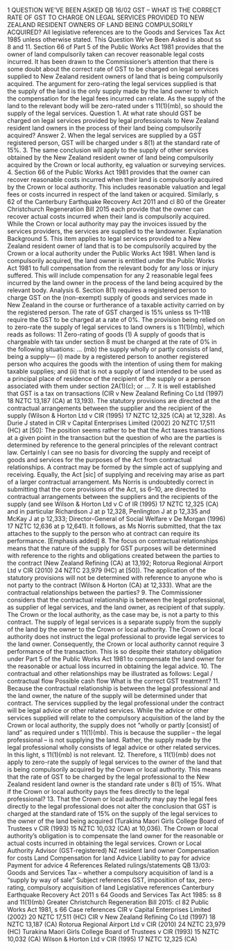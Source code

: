 1 QUESTION WE’VE BEEN ASKED QB 16/02 GST – WHAT IS THE CORRECT RATE OF GST TO CHARGE ON LEGAL SERVICES PROVIDED TO NEW ZEALAND RESIDENT OWNERS OF LAND BEING COMPULSORILY ACQUIRED? All legislative references are to the Goods and Services Tax Act 1985 unless otherwise stated. This Question We’ve Been Asked is about ss 8 and 11. Section 66 of Part 5 of the Public Works Act 1981 provides that the owner of land compulsorily taken can recover reasonable legal costs incurred. It has been drawn to the Commissioner’s attention that there is some doubt about the correct rate of GST to be charged on legal services supplied to New Zealand resident owners of land that is being compulsorily acquired. The argument for zero-rating the legal services supplied is that the supply of the land is the only supply made by the land owner to which the compensation for the legal fees incurred can relate. As the supply of the land to the relevant body will be zero-rated under s 11(1)(mb), so should the supply of the legal services. Question 1. At what rate should GST be charged on legal services provided by legal professionals to New Zealand resident land owners in the process of their land being compulsorily acquired? Answer 2. When the legal services are supplied by a GST registered person, GST will be charged under s 8(1) at the standard rate of 15%. 3. The same conclusion will apply to the supply of other services obtained by the New Zealand resident owner of land being compulsorily acquired by the Crown or local authority, eg valuation or surveying services. 4. Section 66 of the Public Works Act 1981 provides that the owner can recover reasonable costs incurred when their land is compulsorily acquired by the Crown or local authority. This includes reasonable valuation and legal fees or costs incurred in respect of the land taken or acquired. Similarly, s 62 of the Canterbury Earthquake Recovery Act 2011 and cl 80 of the Greater Christchurch Regeneration Bill 2015 each provide that the owner can recover actual costs incurred when their land is compulsorily acquired. While the Crown or local authority may pay the invoices issued by the services providers, the services are supplied to the landowner. Explanation Background 5. This item applies to legal services provided to a New Zealand resident owner of land that is to be compulsorily acquired by the Crown or a local authority under the Public Works Act 1981. When land is compulsorily acquired, the land owner is entitled under the Public Works Act 1981 to full compensation from the relevant body for any loss or injury suffered. This will include compensation for any 2 reasonable legal fees incurred by the land owner in the process of the land being acquired by the relevant body. Analysis 6. Section 8(1) requires a registered person to charge GST on the (non-exempt) supply of goods and services made in New Zealand in the course or furtherance of a taxable activity carried on by the registered person. The rate of GST charged is 15% unless ss 11–11B require the GST to be charged at a rate of 0%. The provision being relied on to zero-rate the supply of legal services to land owners is s 11(1)(mb), which reads as follows: 11 Zero-rating of goods (1) A supply of goods that is chargeable with tax under section 8 must be charged at the rate of 0% in the following situations: ... (mb) the supply wholly or partly consists of land, being a supply— (i) made by a registered person to another registered person who acquires the goods with the intention of using them for making taxable supplies; and (ii) that is not a supply of land intended to be used as a principal place of residence of the recipient of the supply or a person associated with them under section 2A(1)(c); or ... 7. It is well established that GST is a tax on transactions (CIR v New Zealand Refining Co Ltd (1997) 18 NZTC 13,187 (CA) at 13,193). The statutory provisions are directed at the contractual arrangements between the supplier and the recipient of the supply (Wilson & Horton Ltd v CIR (1995) 17 NZTC 12,325 (CA) at 12,328). As Durie J stated in CIR v Capital Enterprises Limited (2002) 20 NZTC 17,511 (HC) at \[50\]: The position seems rather to be that the Act taxes transactions at a given point in the transaction but the question of who are the parties is determined by reference to the general principles of the relevant contract law. Certainly I can see no basis for divorcing the supply and receipt of goods and services for the purposes of the Act from contractual relationships. A contract may be formed by the simple act of supplying and receiving. Equally, the Act \[sic\] of supplying and receiving may arise as part of a larger contractual arrangement. Ms Norris is undoubtedly correct in submitting that the core provisions of the Act, ss 6–10, are directed to contractual arrangements between the suppliers and the recipients of the supply (and see Wilson & Horton Ltd v C of IR (1995) 17 NZTC 12,325 (CA) and in particular Richardson J at p 12,328, Penlington J at p 12,335 and McKay J at p 12,333; Director-General of Social Welfare v De Morgan (1996) 17 NZTC 12,636 at p 12,641). It follows, as Ms Norris submitted, that the tax attaches to the supply to the person who at contract can require its performance. \[Emphasis added\] 8. The focus on contractual relationships means that the nature of the supply for GST purposes will be determined with reference to the rights and obligations created between the parties to the contract (New Zealand Refining (CA) at 13,192; Rotorua Regional Airport Ltd v CIR (2010) 24 NZTC 23,979 (HC) at \[50\]). The application of the statutory provisions will not be determined with reference to anyone who is not party to the contract (Wilson & Horton (CA) at 12,333). What are the contractual relationships between the parties? 9. The Commissioner considers that the contractual relationship is between the legal professional, as supplier of legal services, and the land owner, as recipient of that supply. The Crown or the local authority, as the case may be, is not a party to this contract. The supply of legal services is a separate supply from the supply of the land by the owner to the Crown or local authority. The Crown or local authority does not instruct the legal professional to provide legal services to the land owner. Consequently, the Crown or local authority cannot require 3 performance of the transaction. This is so despite their statutory obligation under Part 5 of the Public Works Act 1981 to compensate the land owner for the reasonable or actual loss incurred in obtaining the legal advice. 10. The contractual and other relationships may be illustrated as follows: Legal / contractual flow Possible cash flow What is the correct GST treatment? 11. Because the contractual relationship is between the legal professional and the land owner, the nature of the supply will be determined under that contract. The services supplied by the legal professional under the contract will be legal advice or other related services. While the advice or other services supplied will relate to the compulsory acquisition of the land by the Crown or local authority, the supply does not “wholly or partly \[consist\] of land” as required under s 11(1)(mb). This is because the supplier – the legal professional – is not supplying the land. Rather, the supply made by the legal professional wholly consists of legal advice or other related services. In this light, s 11(1)(mb) is not relevant. 12. Therefore, s 11(1)(mb) does not apply to zero-rate the supply of legal services to the owner of the land that is being compulsorily acquired by the Crown or local authority. This means that the rate of GST to be charged by the legal professional to the New Zealand resident land owner is the standard rate under s 8(1) of 15%. What if the Crown or local authority pays the fees directly to the legal professional? 13. That the Crown or local authority may pay the legal fees directly to the legal professional does not alter the conclusion that GST is charged at the standard rate of 15% on the supply of the legal services to the owner of the land being acquired (Turakina Maori Girls College Board of Trustees v CIR (1993) 15 NZTC 10,032 (CA) at 10,036). The Crown or local authority’s obligation is to compensate the land owner for the reasonable or actual costs incurred in obtaining the legal services. Crown or Local Authority Advisor (GST-registered) NZ resident land owner Compensation for costs Land Compensation for land Advice Liability to pay for advice Payment for advice 4 References Related rulings/statements QB 13/03: Goods and Services Tax – whether a compulsory acquisition of land is a “supply by way of sale” Subject references GST, imposition of tax, zero-rating, compulsory acquisition of land Legislative references Canterbury Earthquake Recovery Act 2011 s 64 Goods and Services Tax Act 1985: ss 8 and 11(1)(mb) Greater Christchurch Regeneration Bill 2015: cl 82 Public Works Act 1981, s 66 Case references CIR v Capital Enterprises Limited (2002) 20 NZTC 17,511 (HC) CIR v New Zealand Refining Co Ltd (1997) 18 NZTC 13,187 (CA) Rotorua Regional Airport Ltd v CIR (2010) 24 NZTC 23,979 (HC) Turakina Maori Girls College Board of Trustees v CIR (1993) 15 NZTC 10,032 (CA) Wilson & Horton Ltd v CIR (1995) 17 NZTC 12,325 (CA)